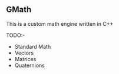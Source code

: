 ## GMath

This is a custom math engine written in C++

TODO:-

- Standard Math
- Vectors
- Matrices
- Quaternions

